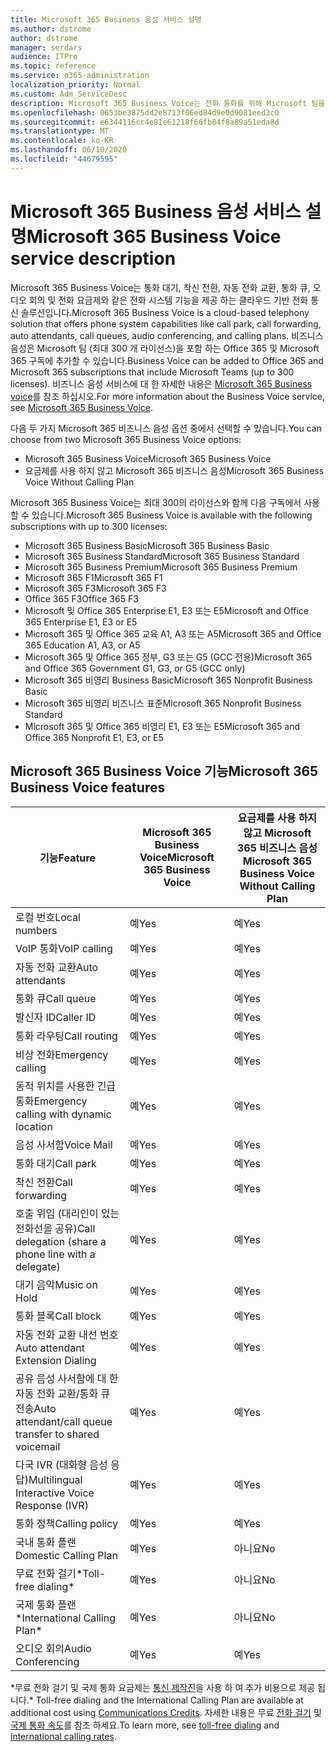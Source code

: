 ```yaml
---
title: Microsoft 365 Business 음성 서비스 설명
ms.author: dstrome
author: dstrome
manager: serdars
audience: ITPro
ms.topic: reference
ms.service: o365-administration
localization_priority: Normal
ms.custom: Adm_ServiceDesc
description: Microsoft 365 Business Voice는 전화 통화를 위해 Microsoft 팀을 사용할 수 있는 추가 기능 서비스입니다. 전화 시스템, 국내 통화 계획, SMS 및 오디오 회의를 결합 한 것입니다.
ms.openlocfilehash: 0653be3875dd2e8713f06ed84d9e0d9081eed3c0
ms.sourcegitcommit: e6344116cc4e81e61218f66fb84f8a89a51eda8d
ms.translationtype: MT
ms.contentlocale: ko-KR
ms.lasthandoff: 06/10/2020
ms.locfileid: "44679595"
---
```

# <a name="microsoft-365-business-voice-service-description"></a><span data-ttu-id="eda60-104">Microsoft 365 Business 음성 서비스 설명</span><span class="sxs-lookup"><span data-stu-id="eda60-104">Microsoft 365 Business Voice service description</span></span>

<span data-ttu-id="eda60-105">Microsoft 365 Business Voice는 통화 대기, 착신 전환, 자동 전화 교환, 통화 큐, 오디오 회의 및 전화 요금제와 같은 전화 시스템 기능을 제공 하는 클라우드 기반 전화 통신 솔루션입니다.</span><span class="sxs-lookup"><span data-stu-id="eda60-105">Microsoft 365 Business Voice is a cloud-based telephony solution that offers phone system capabilities like call park, call forwarding, auto attendants, call queues, audio conferencing, and calling plans.</span></span> <span data-ttu-id="eda60-106">비즈니스 음성은 Microsoft 팀 (최대 300 개 라이선스)을 포함 하는 Office 365 및 Microsoft 365 구독에 추가할 수 있습니다.</span><span class="sxs-lookup"><span data-stu-id="eda60-106">Business Voice can be added to Office 365 and Microsoft 365 subscriptions that include Microsoft Teams (up to 300 licenses).</span></span> <span data-ttu-id="eda60-107">비즈니스 음성 서비스에 대 한 자세한 내용은 [Microsoft 365 Business voice](https://docs.microsoft.com/MicrosoftTeams/business-voice/whats-business-voice)를 참조 하십시오.</span><span class="sxs-lookup"><span data-stu-id="eda60-107">For more information about the Business Voice service, see [Microsoft 365 Business Voice](https://docs.microsoft.com/MicrosoftTeams/business-voice/whats-business-voice).</span></span>

<span data-ttu-id="eda60-108">다음 두 가지 Microsoft 365 비즈니스 음성 옵션 중에서 선택할 수 있습니다.</span><span class="sxs-lookup"><span data-stu-id="eda60-108">You can choose from two Microsoft 365 Business Voice options:</span></span>

- <span data-ttu-id="eda60-109">Microsoft 365 Business Voice</span><span class="sxs-lookup"><span data-stu-id="eda60-109">Microsoft 365 Business Voice</span></span>
- <span data-ttu-id="eda60-110">요금제를 사용 하지 않고 Microsoft 365 비즈니스 음성</span><span class="sxs-lookup"><span data-stu-id="eda60-110">Microsoft 365 Business Voice Without Calling Plan</span></span>

<span data-ttu-id="eda60-111">Microsoft 365 Business Voice는 최대 300의 라이선스와 함께 다음 구독에서 사용할 수 있습니다.</span><span class="sxs-lookup"><span data-stu-id="eda60-111">Microsoft 365 Business Voice is available with the following subscriptions with up to 300 licenses:</span></span>

- <span data-ttu-id="eda60-112">Microsoft 365 Business Basic</span><span class="sxs-lookup"><span data-stu-id="eda60-112">Microsoft 365 Business Basic</span></span>
- <span data-ttu-id="eda60-113">Microsoft 365 Business Standard</span><span class="sxs-lookup"><span data-stu-id="eda60-113">Microsoft 365 Business Standard</span></span>
- <span data-ttu-id="eda60-114">Microsoft 365 Business Premium</span><span class="sxs-lookup"><span data-stu-id="eda60-114">Microsoft 365 Business Premium</span></span>
- <span data-ttu-id="eda60-115">Microsoft 365 F1</span><span class="sxs-lookup"><span data-stu-id="eda60-115">Microsoft 365 F1</span></span>
- <span data-ttu-id="eda60-116">Microsoft 365 F3</span><span class="sxs-lookup"><span data-stu-id="eda60-116">Microsoft 365 F3</span></span>
- <span data-ttu-id="eda60-117">Office 365 F3</span><span class="sxs-lookup"><span data-stu-id="eda60-117">Office 365 F3</span></span>
- <span data-ttu-id="eda60-118">Microsoft 및 Office 365 Enterprise E1, E3 또는 E5</span><span class="sxs-lookup"><span data-stu-id="eda60-118">Microsoft and Office 365 Enterprise E1, E3 or E5</span></span>
- <span data-ttu-id="eda60-119">Microsoft 365 및 Office 365 교육 A1, A3 또는 A5</span><span class="sxs-lookup"><span data-stu-id="eda60-119">Microsoft 365 and Office 365 Education A1, A3, or A5</span></span>
- <span data-ttu-id="eda60-120">Microsoft 365 및 Office 365 정부, G3 또는 G5 (GCC 전용)</span><span class="sxs-lookup"><span data-stu-id="eda60-120">Microsoft 365 and Office 365 Government G1, G3, or G5 (GCC only)</span></span>
- <span data-ttu-id="eda60-121">Microsoft 365 비영리 Business Basic</span><span class="sxs-lookup"><span data-stu-id="eda60-121">Microsoft 365 Nonprofit Business Basic</span></span>
- <span data-ttu-id="eda60-122">Microsoft 365 비영리 비즈니스 표준</span><span class="sxs-lookup"><span data-stu-id="eda60-122">Microsoft 365 Nonprofit Business Standard</span></span>
- <span data-ttu-id="eda60-123">Microsoft 365 및 Office 365 비영리 E1, E3 또는 E5</span><span class="sxs-lookup"><span data-stu-id="eda60-123">Microsoft 365 and Office 365 Nonprofit E1, E3, or E5</span></span>

## <a name="microsoft-365-business-voice-features"></a><span data-ttu-id="eda60-124">Microsoft 365 Business Voice 기능</span><span class="sxs-lookup"><span data-stu-id="eda60-124">Microsoft 365 Business Voice features</span></span>

| <span data-ttu-id="eda60-125">**기능**</span><span class="sxs-lookup"><span data-stu-id="eda60-125">**Feature**</span></span>                                            | <span data-ttu-id="eda60-126">**Microsoft 365 Business Voice**</span><span class="sxs-lookup"><span data-stu-id="eda60-126">**Microsoft 365 Business Voice**</span></span> | <span data-ttu-id="eda60-127">**요금제를 사용 하지 않고 Microsoft 365 비즈니스 음성**</span><span class="sxs-lookup"><span data-stu-id="eda60-127">**Microsoft 365 Business Voice Without Calling Plan**</span></span> |
|--------------------------------------------------------|----------------------------------|-------------------------------------------------------|
| <span data-ttu-id="eda60-128">로컬 번호</span><span class="sxs-lookup"><span data-stu-id="eda60-128">Local numbers</span></span>                                          | <span data-ttu-id="eda60-129">예</span><span class="sxs-lookup"><span data-stu-id="eda60-129">Yes</span></span>                              | <span data-ttu-id="eda60-130">예</span><span class="sxs-lookup"><span data-stu-id="eda60-130">Yes</span></span>                                                   |
| <span data-ttu-id="eda60-131">VoIP 통화</span><span class="sxs-lookup"><span data-stu-id="eda60-131">VoIP calling</span></span>                                           | <span data-ttu-id="eda60-132">예</span><span class="sxs-lookup"><span data-stu-id="eda60-132">Yes</span></span>                              | <span data-ttu-id="eda60-133">예</span><span class="sxs-lookup"><span data-stu-id="eda60-133">Yes</span></span>                                                   |
| <span data-ttu-id="eda60-134">자동 전화 교환</span><span class="sxs-lookup"><span data-stu-id="eda60-134">Auto attendants</span></span>                                        | <span data-ttu-id="eda60-135">예</span><span class="sxs-lookup"><span data-stu-id="eda60-135">Yes</span></span>                              | <span data-ttu-id="eda60-136">예</span><span class="sxs-lookup"><span data-stu-id="eda60-136">Yes</span></span>                                                   |
| <span data-ttu-id="eda60-137">통화 큐</span><span class="sxs-lookup"><span data-stu-id="eda60-137">Call queue</span></span>                                             | <span data-ttu-id="eda60-138">예</span><span class="sxs-lookup"><span data-stu-id="eda60-138">Yes</span></span>                              | <span data-ttu-id="eda60-139">예</span><span class="sxs-lookup"><span data-stu-id="eda60-139">Yes</span></span>                                                   |
| <span data-ttu-id="eda60-140">발신자 ID</span><span class="sxs-lookup"><span data-stu-id="eda60-140">Caller ID</span></span>                                              | <span data-ttu-id="eda60-141">예</span><span class="sxs-lookup"><span data-stu-id="eda60-141">Yes</span></span>                              | <span data-ttu-id="eda60-142">예</span><span class="sxs-lookup"><span data-stu-id="eda60-142">Yes</span></span>                                                   |
| <span data-ttu-id="eda60-143">통화 라우팅</span><span class="sxs-lookup"><span data-stu-id="eda60-143">Call routing</span></span>                                           | <span data-ttu-id="eda60-144">예</span><span class="sxs-lookup"><span data-stu-id="eda60-144">Yes</span></span>                              | <span data-ttu-id="eda60-145">예</span><span class="sxs-lookup"><span data-stu-id="eda60-145">Yes</span></span>                                                   |
| <span data-ttu-id="eda60-146">비상 전화</span><span class="sxs-lookup"><span data-stu-id="eda60-146">Emergency calling</span></span>                                      | <span data-ttu-id="eda60-147">예</span><span class="sxs-lookup"><span data-stu-id="eda60-147">Yes</span></span>                              | <span data-ttu-id="eda60-148">예</span><span class="sxs-lookup"><span data-stu-id="eda60-148">Yes</span></span>                                                   |
| <span data-ttu-id="eda60-149">동적 위치를 사용한 긴급 통화</span><span class="sxs-lookup"><span data-stu-id="eda60-149">Emergency calling with dynamic location</span></span>                | <span data-ttu-id="eda60-150">예</span><span class="sxs-lookup"><span data-stu-id="eda60-150">Yes</span></span>                              | <span data-ttu-id="eda60-151">예</span><span class="sxs-lookup"><span data-stu-id="eda60-151">Yes</span></span>                                                   |
| <span data-ttu-id="eda60-152">음성 사서함</span><span class="sxs-lookup"><span data-stu-id="eda60-152">Voice Mail</span></span>                                             | <span data-ttu-id="eda60-153">예</span><span class="sxs-lookup"><span data-stu-id="eda60-153">Yes</span></span>                              | <span data-ttu-id="eda60-154">예</span><span class="sxs-lookup"><span data-stu-id="eda60-154">Yes</span></span>                                                   |
| <span data-ttu-id="eda60-155">통화 대기</span><span class="sxs-lookup"><span data-stu-id="eda60-155">Call park</span></span>                                              | <span data-ttu-id="eda60-156">예</span><span class="sxs-lookup"><span data-stu-id="eda60-156">Yes</span></span>                              | <span data-ttu-id="eda60-157">예</span><span class="sxs-lookup"><span data-stu-id="eda60-157">Yes</span></span>                                                   |
| <span data-ttu-id="eda60-158">착신 전환</span><span class="sxs-lookup"><span data-stu-id="eda60-158">Call forwarding</span></span>                                        | <span data-ttu-id="eda60-159">예</span><span class="sxs-lookup"><span data-stu-id="eda60-159">Yes</span></span>                              | <span data-ttu-id="eda60-160">예</span><span class="sxs-lookup"><span data-stu-id="eda60-160">Yes</span></span>                                                   |
| <span data-ttu-id="eda60-161">호출 위임 (대리인이 있는 전화선을 공유)</span><span class="sxs-lookup"><span data-stu-id="eda60-161">Call delegation (share a phone line with a delegate)</span></span>   | <span data-ttu-id="eda60-162">예</span><span class="sxs-lookup"><span data-stu-id="eda60-162">Yes</span></span>                              | <span data-ttu-id="eda60-163">예</span><span class="sxs-lookup"><span data-stu-id="eda60-163">Yes</span></span>                                                   |
| <span data-ttu-id="eda60-164">대기 음악</span><span class="sxs-lookup"><span data-stu-id="eda60-164">Music on Hold</span></span>                                          | <span data-ttu-id="eda60-165">예</span><span class="sxs-lookup"><span data-stu-id="eda60-165">Yes</span></span>                              | <span data-ttu-id="eda60-166">예</span><span class="sxs-lookup"><span data-stu-id="eda60-166">Yes</span></span>                                                   |
| <span data-ttu-id="eda60-167">통화 블록</span><span class="sxs-lookup"><span data-stu-id="eda60-167">Call block</span></span>                                             | <span data-ttu-id="eda60-168">예</span><span class="sxs-lookup"><span data-stu-id="eda60-168">Yes</span></span>                              | <span data-ttu-id="eda60-169">예</span><span class="sxs-lookup"><span data-stu-id="eda60-169">Yes</span></span>                                                   |
| <span data-ttu-id="eda60-170">자동 전화 교환 내선 번호</span><span class="sxs-lookup"><span data-stu-id="eda60-170">Auto attendant Extension Dialing</span></span>                       | <span data-ttu-id="eda60-171">예</span><span class="sxs-lookup"><span data-stu-id="eda60-171">Yes</span></span>                              | <span data-ttu-id="eda60-172">예</span><span class="sxs-lookup"><span data-stu-id="eda60-172">Yes</span></span>                                                   |
| <span data-ttu-id="eda60-173">공유 음성 사서함에 대 한 자동 전화 교환/통화 큐 전송</span><span class="sxs-lookup"><span data-stu-id="eda60-173">Auto attendant/call queue transfer to shared voicemail</span></span> | <span data-ttu-id="eda60-174">예</span><span class="sxs-lookup"><span data-stu-id="eda60-174">Yes</span></span>                              | <span data-ttu-id="eda60-175">예</span><span class="sxs-lookup"><span data-stu-id="eda60-175">Yes</span></span>                                                   |
| <span data-ttu-id="eda60-176">다국 IVR (대화형 음성 응답)</span><span class="sxs-lookup"><span data-stu-id="eda60-176">Multilingual Interactive Voice Response (IVR)</span></span>          | <span data-ttu-id="eda60-177">예</span><span class="sxs-lookup"><span data-stu-id="eda60-177">Yes</span></span>                              | <span data-ttu-id="eda60-178">예</span><span class="sxs-lookup"><span data-stu-id="eda60-178">Yes</span></span>                                                   |
| <span data-ttu-id="eda60-179">통화 정책</span><span class="sxs-lookup"><span data-stu-id="eda60-179">Calling policy</span></span>                                         | <span data-ttu-id="eda60-180">예</span><span class="sxs-lookup"><span data-stu-id="eda60-180">Yes</span></span>                              | <span data-ttu-id="eda60-181">예</span><span class="sxs-lookup"><span data-stu-id="eda60-181">Yes</span></span>                                                   |
| <span data-ttu-id="eda60-182">국내 통화 플랜</span><span class="sxs-lookup"><span data-stu-id="eda60-182">Domestic Calling Plan</span></span>                                  | <span data-ttu-id="eda60-183">예</span><span class="sxs-lookup"><span data-stu-id="eda60-183">Yes</span></span>                              | <span data-ttu-id="eda60-184">아니요</span><span class="sxs-lookup"><span data-stu-id="eda60-184">No</span></span>                                                    |
| <span data-ttu-id="eda60-185">무료 전화 걸기\*</span><span class="sxs-lookup"><span data-stu-id="eda60-185">Toll-free dialing\*</span></span>                                    | <span data-ttu-id="eda60-186">예</span><span class="sxs-lookup"><span data-stu-id="eda60-186">Yes</span></span>                              | <span data-ttu-id="eda60-187">아니요</span><span class="sxs-lookup"><span data-stu-id="eda60-187">No</span></span>                                                    |
| <span data-ttu-id="eda60-188">국제 통화 플랜\*</span><span class="sxs-lookup"><span data-stu-id="eda60-188">International Calling Plan\*</span></span>                           | <span data-ttu-id="eda60-189">예</span><span class="sxs-lookup"><span data-stu-id="eda60-189">Yes</span></span>                              | <span data-ttu-id="eda60-190">아니요</span><span class="sxs-lookup"><span data-stu-id="eda60-190">No</span></span>                                                    |
| <span data-ttu-id="eda60-191">오디오 회의</span><span class="sxs-lookup"><span data-stu-id="eda60-191">Audio Conferencing</span></span>                                     | <span data-ttu-id="eda60-192">예</span><span class="sxs-lookup"><span data-stu-id="eda60-192">Yes</span></span>                              | <span data-ttu-id="eda60-193">예</span><span class="sxs-lookup"><span data-stu-id="eda60-193">Yes</span></span>                                                   |
 
<span data-ttu-id="eda60-194">\*무료 전화 걸기 및 국제 통화 요금제는 [통신 제작진](https://docs.microsoft.com/microsoftteams/what-are-communications-credits)을 사용 하 여 추가 비용으로 제공 됩니다.</span><span class="sxs-lookup"><span data-stu-id="eda60-194">\* Toll-free dialing and the International Calling Plan are available at additional cost using [Communications Credits](https://docs.microsoft.com/microsoftteams/what-are-communications-credits).</span></span> <span data-ttu-id="eda60-195">자세한 내용은 무료 [전화 걸기](https://docs.microsoft.com/microsoftteams/toll-free-dialing-limitations-and-restrictions) 및 [국제 통화 속도](https://www.microsoft.com/microsoft-365/microsoft-teams/voice-calling?rtc=1#ow-download-rates)를 참조 하세요.</span><span class="sxs-lookup"><span data-stu-id="eda60-195">To learn more, see [toll-free dialing](https://docs.microsoft.com/microsoftteams/toll-free-dialing-limitations-and-restrictions) and [international calling rates](https://www.microsoft.com/microsoft-365/microsoft-teams/voice-calling?rtc=1#ow-download-rates).</span></span>

